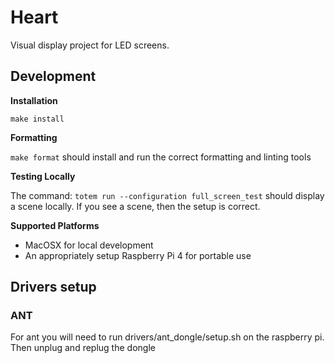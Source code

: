 # Heart

Visual display project for LED screens.

## Development

**Installation**

`make install`

**Formatting**

`make format` should install and run the correct formatting and linting tools

**Testing Locally**

The command: `totem run --configuration full_screen_test` should display a scene locally. If you see a scene, then the setup is correct.

**Supported Platforms**

- MacOSX for local development
- An appropriately setup Raspberry Pi 4 for portable use


## Drivers setup

### ANT
For ant you will need to run drivers/ant_dongle/setup.sh on the raspberry pi. Then unplug and replug the dongle 
